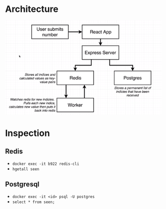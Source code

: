 # Architecture

![architecture](./arch.png)

# Inspection

## Redis

- `docker exec -it b922 redis-cli`
- `hgetall seen`

## Postgresql

- `docker exec -it <id> psql -U postgres`
- `select * from seen;`
